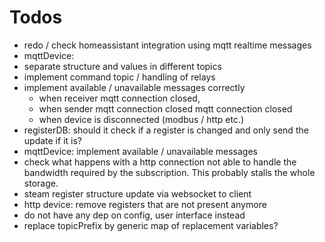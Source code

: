 # Todos
- redo / check homeassistant integration using mqtt realtime messages
- mqttDevice:
 - separate structure and values in different topics
 - implement command topic / handling of relays
 - implement available / unavailable messages correctly
   - when receiver mqtt connection closed,
   - when sender mqtt connection closed mqtt connection closed
   - when device is disconnected (modbus / http etc.)
- registerDB: should it check if a register is changed and only send the update if it is?
- mqttDevice: implement available / unavailable messages
- check what happens with a http connection not able to handle the bandwidth required by the subscription. This probably stalls the whole storage.
- steam register structure update via websocket to client
- http device: remove registers that are not present anymore
- do not have any dep on config, user interface instead
- replace topicPrefix by generic map of replacement variables?